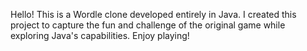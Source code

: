 Hello! This is a Wordle clone developed entirely in Java. I created this project to capture the fun and challenge of the original game while exploring Java's capabilities. Enjoy playing!
